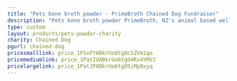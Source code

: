 ```yaml
---
title: "Pets bone broth powder - PrimeBroth Chained Dog Fundraiser"
description: "Pets bone broth powder PrimeBroth, NZ's animal based wellness drink for pets"
type: custom
layout: products/pets-powder-charity
charity: Chained Dog
pgurl: chained-dog
pricesmalllink: price_1PSxFYABkrUo6tgOcSZVm1qo
pricemediumlink: price_1PatIQABkrUo6tgO4Rx4YMVJ
pricelargelink: price_1PatJPABkrUo6tgO5iMp0xyq
---
```



